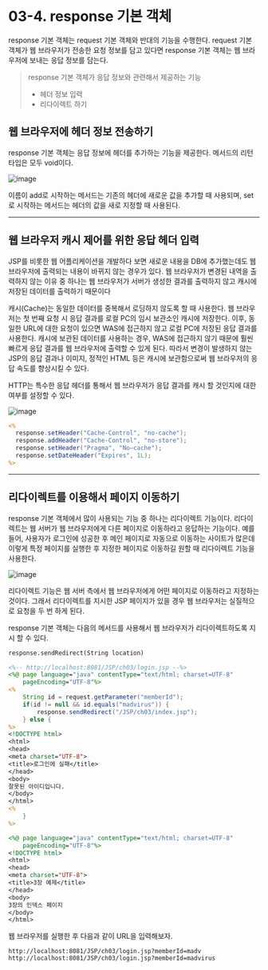 # 03-4. response 기본 객체
response 기본 객체는 request 기본 객체와 반대의 기능을 수행한다. 
request 기본 객체가 웹 브라우저가 전송한 요청 정보를 담고 있다면 response 기본 객체는 웹 브라우저에 보내는 응답 정보를 담는다.

> response 기본 객체가 응답 정보와 관련해서 제공하는 기능
>
> - 헤더 정보 입력
> - 리다이렉트 하기

## 웹 브라우저에 헤더 정보 전송하기
response 기본 객체는 응답 정보에 헤더를 추가하는 기능을 제공한다. 메서드의 리턴 타입은 모두 void이다.

![image](https://github.com/GYUNGAEEEE/WebProgramming/assets/158580466/93607315-4570-4a03-a5cd-6dc833edd5fd)

이름이 add로 시작하는 메서드는 기존의 헤더에 새로운 값을 추가할 때 사용되며, set로 시작하는 메서드는 헤더의 값을 새로 지정할 때 사용된다.
***
## 웹 브라우저 캐시 제어를 위한 응답 헤더 입력
JSP를 비롯한 웹 어플리케이션을 개발하다 보면 새로운 내용을 DB에 추가했는데도 웹 브라우저에 출력되는 내용이 바뀌지 않는 경우가 있다. 
웹 브라우저가 변경된 내역을 출력하지 않는 이유 중 하나는 웹 브라우저가 서버가 생성한 결과를 출력하지 않고 캐시에 저장된 데이터를 출력하기 때문이다

캐시(Cache)는 동일한 데이터를 중복해서 로딩하지 않도록 할 때 사용한다.
웹 브라우저는 첫 번째 요청 시 응답 결과를 로컬 PC의 임시 보관소인 캐시에 저장한다. 
이후, 동일한 URL에 대한 요청이 있으면 WAS에 접근하지 않고 로컬 PC에 저장된 응답 결과를 사용한다. 
캐시에 보관된 데이터를 사용하는 경우, WAS에 접근하지 않기 때문에 훨씬 빠르게 응답 결과를 웹 브라우저에 출력할 수 있게 된다. 
따라서 변경이 발생하지 않는 JSP의 응답 결과나 이미지, 정적인 HTML 등은 캐시에 보관함으로써 웹 브라우저의 응답 속도를 향상시킬 수 있다.

HTTP는 특수한 응답 헤더를 통해서 웹 브라우저가 응답 결과를 캐시 할 것인지에 대한 여부를 설정할 수 있다.

![image](https://github.com/GYUNGAEEEE/WebProgramming/assets/158580466/4acf557a-896d-4ecf-a1a8-3b755aa85ba5)

```jsp
<%
  response.setHeader("Cache-Control", "no-cache");
  response.addHeader("Cache-Control", "no-store");
  response.setHeader("Pragma", "No—cache");
  response.setDateHeader("Expires", 1L);
%>
```
***
## 리다이렉트를 이용해서 페이지 이동하기
response 기본 객체에서 많이 사용되는 기능 중 하나는 리다이렉트 기능이다. 
리다이렉트는 웹 서버가 웹 브라우저에게 다른 페이지로 이동하라고 응답하는 기능이다. 
예를 들어, 사용자가 로그인에 성공한 후 메인 페이지로 자동으로 이동하는 사이트가 많은데 이렇게 특정 페이지를 실행한 후 지정한 페이지로 이동하길 원할 때 리다이렉트 기능을 사용한다.

![image](https://github.com/GYUNGAEEEE/WebProgramming/assets/158580466/69b25fd4-daf1-4029-a59f-886ee1d83f48)

리다이렉트 기능은 웹 서버 측에서 웹 브라우저에게 어떤 페이지로 이동하라고 지정하는 것이다. 
그래서 리다이렉트를 지시한 JSP 페이지가 있을 경우 웹 브라우저는 실질적으로 요청을 두 번 하게 된다.

response 기본 객체는 다음의 메서드를 사용해서 웹 브라우저가 리다이렉트하도록 지시 할 수 있다.
```jsp
response.sendRedirect(String location)
```
```jsp
<%-- http://localhost:8081/JSP/ch03/login.jsp --%>
<%@ page language="java" contentType="text/html; charset=UTF-8"
    pageEncoding="UTF-8"%>
<%
	String id = request.getParameter("memberId");
	if(id != null && id.equals("madvirus")) {
		response.sendRedirect("/JSP/ch03/index.jsp");
	} else {
%>
<!DOCTYPE html>
<html>
<head>
<meta charset="UTF-8">
<title>로그인에 실패</title>
</head>
<body>
잘못된 아이디입니다.
</body>
</html>
<%
	}
%>
```
```jsp
<%@ page language="java" contentType="text/html; charset=UTF-8"
    pageEncoding="UTF-8"%>
<!DOCTYPE html>
<html>
<head>
<meta charset="UTF-8">
<title>3장 예제</title>
</head>
<body>
3장의 인덱스 페이지
</body>
</html>
```
웹 브라우저를 실행한 후 다음과 같이 URL을 입력해보자.
```
http://localhost:8081/JSP/ch03/login.jsp?memberId=madv
http://localhost:8081/JSP/ch03/login.jsp?memberId=madvirus
```
